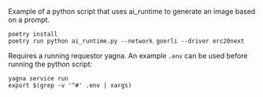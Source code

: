 Example of a python script that uses ai_runtime to generate an image based on a prompt.


```
poetry install
poetry run python ai_runtime.py --network goerli --driver erc20next
```

Requires a running requestor yagna. An example `.env` can be used before running the python script:

```
yagna service run
export $(grep -v '^#' .env | xargs)
```
